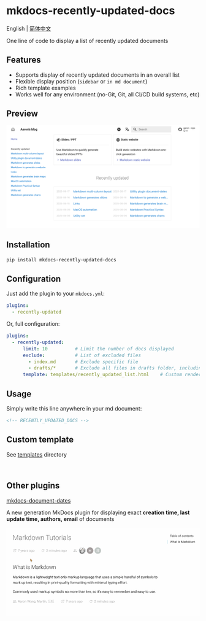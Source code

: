 # mkdocs-recently-updated-docs

English | [简体中文](README_zh.md)



One line of code to display a list of recently updated documents

## Features

- Supports display of recently updated documents in an overall list
- Flexible display position (`sidebar` or `in md document`)
- Rich template examples
- Works well for any environment (no-Git, Git, all CI/CD build systems, etc)

## Preview

![recently-updated](recently-updated.png)

## Installation

```bash
pip install mkdocs-recently-updated-docs
```

## Configuration

Just add the plugin to your `mkdocs.yml`:

```yaml
plugins:
  - recently-updated
```

Or, full configuration:

```yaml
plugins:
  - recently-updated:
      limit: 10          # Limit the number of docs displayed
      exclude:           # List of excluded files
        - index.md       # Exclude specific file
        - drafts/*       # Exclude all files in drafts folder, including subfolders
      template: templates/recently_updated_list.html    # Custom rendering template
```

## Usage

Simply write this line anywhere in your md document:

```markdown
<!-- RECENTLY_UPDATED_DOCS -->
```

## Custom template

See [templates](https://github.com/jaywhj/mkdocs-recently-updated-docs/tree/main/mkdocs_recently_updated_docs/templates) directory

<br />

## Other plugins

[mkdocs-document-dates](https://github.com/jaywhj/mkdocs-document-dates)

A new generation MkDocs plugin for displaying exact **creation time, last update time, authors, email** of documents

![render](render.gif)
